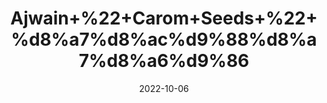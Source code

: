 ---
title: 'Ajwain+%22+Carom+Seeds+%22+%d8%a7%d8%ac%d9%88%d8%a7%d8%a6%d9%86'
date: '2022-10-06' 
metatag: '' 
inventory: '0' 
draft: false 
# meta description 
shortDescripton: 'It+fights+bacteria+and+fungi.+Carom+seeds+have+powerful+antibacterial+and+antifungal+properties.'
description: 'Seed'
longdescription: ''
featured: True
# product Price
price: '100.0'
# Product Short Description
shortDescription: 'It+fights+bacteria+and+fungi.+Carom+seeds+have+powerful+antibacterial+and+antifungal+properties.'
productID: '493DDAC2-2F26-ED11-9968-005056B3A416'
type: 'products'
category: 'Seed' 
thumnailproduct: 'https://eraconnect.blob.core.windows.net/product-images/aminsaddiquidawakhana/493DDAC2-2F26-ED11-9968-005056B3A416.webp' 
images:
  - image: 'https://eraconnect.blob.core.windows.net/product-images/aminsaddiquidawakhana/493DDAC2-2F26-ED11-9968-005056B3A416.webp'  
Variants:
---